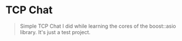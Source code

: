 # TCP Chat

>Simple TCP Chat I did while learning the cores of the boost::asio library. It's just a test project.
